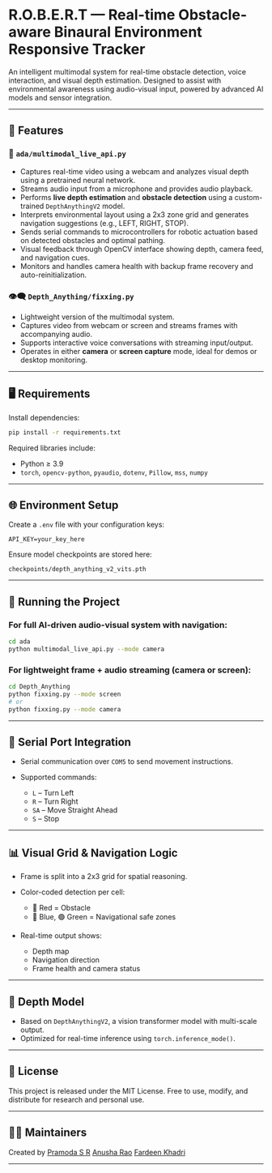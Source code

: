 # R.O.B.E.R.T — Real-time Obstacle-aware Binaural Environment Responsive Tracker

An intelligent multimodal system for real-time obstacle detection, voice interaction, and visual depth estimation. Designed to assist with environmental awareness using audio-visual input, powered by advanced AI models and sensor integration.

---

## 🔧 Features

### 🧠 `ada/multimodal_live_api.py`
- Captures real-time video using a webcam and analyzes visual depth using a pretrained neural network.
- Streams audio input from a microphone and provides audio playback.
- Performs **live depth estimation** and **obstacle detection** using a custom-trained `DepthAnythingV2` model.
- Interprets environmental layout using a 2x3 zone grid and generates navigation suggestions (e.g., LEFT, RIGHT, STOP).
- Sends serial commands to microcontrollers for robotic actuation based on detected obstacles and optimal pathing.
- Visual feedback through OpenCV interface showing depth, camera feed, and navigation cues.
- Monitors and handles camera health with backup frame recovery and auto-reinitialization.

### 👁️‍🗨️ `Depth_Anything/fixxing.py`
- Lightweight version of the multimodal system.
- Captures video from webcam or screen and streams frames with accompanying audio.
- Supports interactive voice conversations with streaming input/output.
- Operates in either **camera** or **screen capture** mode, ideal for demos or desktop monitoring.

---

## 🖥️ Requirements

Install dependencies:

```bash
pip install -r requirements.txt
````

Required libraries include:

* Python ≥ 3.9
* `torch`, `opencv-python`, `pyaudio`, `dotenv`, `Pillow`, `mss`, `numpy`

---

## 🌐 Environment Setup

Create a `.env` file with your configuration keys:

```
API_KEY=your_key_here
```

Ensure model checkpoints are stored here:

```
checkpoints/depth_anything_v2_vits.pth
```

---

## 🚀 Running the Project

### For full AI-driven audio-visual system with navigation:

```bash
cd ada
python multimodal_live_api.py --mode camera
```

### For lightweight frame + audio streaming (camera or screen):

```bash
cd Depth_Anything
python fixxing.py --mode screen
# or
python fixxing.py --mode camera
```

---

## 🔌 Serial Port Integration

* Serial communication over `COM5` to send movement instructions.
* Supported commands:

  * `L` – Turn Left
  * `R` – Turn Right
  * `SA` – Move Straight Ahead
  * `S` – Stop

---

## 📊 Visual Grid & Navigation Logic

* Frame is split into a 2x3 grid for spatial reasoning.
* Color-coded detection per cell:

  * 🔴 Red = Obstacle
  * 🔵 Blue, 🟢 Green = Navigational safe zones
* Real-time output shows:

  * Depth map
  * Navigation direction
  * Frame health and camera status

---

## 🧠 Depth Model

* Based on `DepthAnythingV2`, a vision transformer model with multi-scale output.
* Optimized for real-time inference using `torch.inference_mode()`.

---

## 📄 License

This project is released under the MIT License. Free to use, modify, and distribute for research and personal use.

---

## 🙋‍♀️ Maintainers

Created by [Pramoda S R](https://github.com/Pramoda-S-R) [Anusha Rao](https://github.com/anushaarao3) [Fardeen Khadri](https://github.com/fardeenKhadri)  

---


